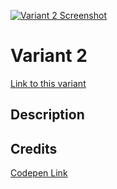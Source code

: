 [![Variant 2 Screenshot](https://last.yush.dev/variant2/assets/og.png)](https://last.yush.dev/variant2)

# Variant 2

[Link to this variant](https://last.yush.dev/variant2)

## Description

## Credits

[Codepen Link](https://codepen.io/jh3y/pen/MWbvzKb)
